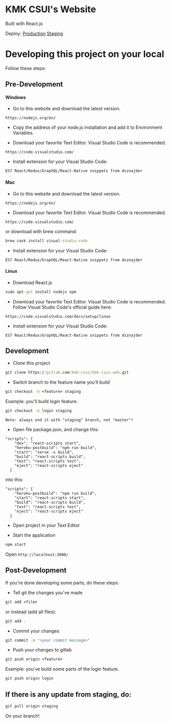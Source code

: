 # KMK CSUI's Website

Built with React.js

Deploy:
[Production](https://kmk-csui-web.herokuapp.com)
[Staging](https://kmkcsui-staging.herokuapp.com)

# Developing this project on your local

Follow these steps:

## Pre-Development
#### Windows
* Go to this website and download the latest version.
```
https://nodejs.org/en/
```
* Copy the address of your node.js installation and add it to Environment Variables. 

* Download your favorite Text Editor. Visual Studio Code is recommended.
```
https://code.visualstudio.com/
```

* Install extension for your Visual Studio Code:
```
ES7 React/Redux/GraphQL/React-Native snippets from dsznajder
```

#### Mac
* Go to this website and download the latest version.
```
https://nodejs.org/en/
```

* Download your favorite Text Editor. Visual Studio Code is recommended.
```
https://code.visualstudio.com/
```
or download with brew command:
```cmd
brew cask install visual-studio-code
```

* Install extension for your Visual Studio Code:
```
ES7 React/Redux/GraphQL/React-Native snippets from dsznajder
```

#### Linux
* Download React.js
```cmd
sudo apt-get install nodejs npm
```

* Download your favorite Text Editor. Visual Studio Code is recommended.
Follow Visual Studio Code's official guide here:
```
https://code.visualstudio.com/docs/setup/linux
```

* Install extension for your Visual Studio Code:
```
ES7 React/Redux/GraphQL/React-Native snippets from dsznajder
```

## Development
* Clone this project
```cmd
git clone https://gitlab.com/kmk-csui/kmk-csui-web.git
```

* Switch branch to the feature name you'll build
```cmd
git checkout -b <feature> staging
```

Example: you'll build login feature.
```cmd
git checkout -b login staging
```

`Note: always end it with "staging" branch, not "master"!`

* Open file package.json, and change this:
```
"scripts": {
    "dev": "react-scripts start",
    "heroku-postbuild": "npm run build",
    "start": "serve -s build",
    "build": "react-scripts build",
    "test": "react-scripts test",
    "eject": "react-scripts eject"
  }
```
into this:
```
"scripts": {
    "heroku-postbuild": "npm run build",
    "start": "react-scripts start",
    "build": "react-scripts build",
    "test": "react-scripts test",
    "eject": "react-scripts eject"
  }
```

* Open project in your Text Editor

* Start the application
```cmd
npm start
```
Open `http://localhost:3000/`

## Post-Development
If you're done developing some parts, do these steps:

* Tell git the changes you've made
```cmd
git add <file>
```
or instead (add all files):
```cmd
git add .
```

* Commit your changes
```cmd
git commit -m "<your commit message>"
```

* Push your changes to gitlab
```cmd
git push origin <feature>
```

Example: you've build some parts of the login feature.
```cmd
git push origin login
```

## If there is any update from staging, do:
```cmd
git pull origin staging
```
On your branch!
